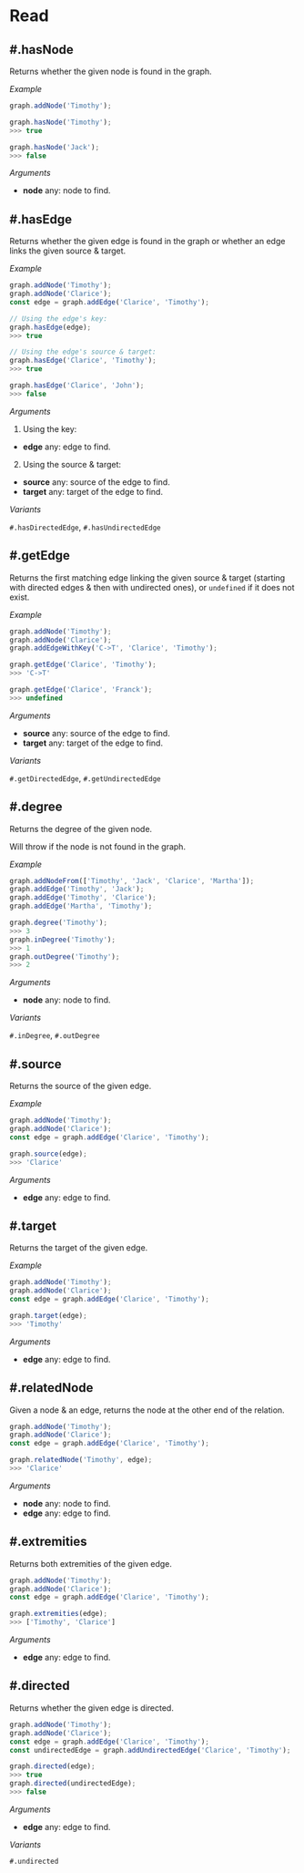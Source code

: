 # Read

## #.hasNode

Returns whether the given node is found in the graph.

*Example*

```js
graph.addNode('Timothy');

graph.hasNode('Timothy');
>>> true

graph.hasNode('Jack');
>>> false
```

*Arguments*

* **node** <span class="code">any</span>: node to find.

## #.hasEdge

Returns whether the given edge is found in the graph or whether an edge links the given source & target.

*Example*

```js
graph.addNode('Timothy');
graph.addNode('Clarice');
const edge = graph.addEdge('Clarice', 'Timothy');

// Using the edge's key:
graph.hasEdge(edge);
>>> true

// Using the edge's source & target:
graph.hasEdge('Clarice', 'Timothy');
>>> true

graph.hasEdge('Clarice', 'John');
>>> false
```

*Arguments*

1. Using the key:
  * **edge** <span class="type">any</span>: edge to find.
2. Using the source & target:
  * **source** <span class="type">any</span>: source of the edge to find.
  * **target** <span class="type">any</span>: target of the edge to find.

*Variants*

`#.hasDirectedEdge`, `#.hasUndirectedEdge`

## #.getEdge

Returns the first matching edge linking the given source & target (starting with directed edges & then with undirected ones), or `undefined` if it does not exist.

*Example*

```js
graph.addNode('Timothy');
graph.addNode('Clarice');
graph.addEdgeWithKey('C->T', 'Clarice', 'Timothy');

graph.getEdge('Clarice', 'Timothy');
>>> 'C->T'

graph.getEdge('Clarice', 'Franck');
>>> undefined
```

*Arguments*

* **source** <span class="type">any</span>: source of the edge to find.
* **target** <span class="type">any</span>: target of the edge to find.

*Variants*

`#.getDirectedEdge`, `#.getUndirectedEdge`

## #.degree

Returns the degree of the given node.

Will throw if the node is not found in the graph.

*Example*

```js
graph.addNodeFrom(['Timothy', 'Jack', 'Clarice', 'Martha']);
graph.addEdge('Timothy', 'Jack');
graph.addEdge('Timothy', 'Clarice');
graph.addEdge('Martha', 'Timothy');

graph.degree('Timothy');
>>> 3
graph.inDegree('Timothy');
>>> 1
graph.outDegree('Timothy');
>>> 2
```

*Arguments*

* **node** <span class="code">any</span>: node to find.

*Variants*

`#.inDegree`, `#.outDegree`

## #.source

Returns the source of the given edge.

*Example*

```js
graph.addNode('Timothy');
graph.addNode('Clarice');
const edge = graph.addEdge('Clarice', 'Timothy');

graph.source(edge);
>>> 'Clarice'
```

*Arguments*

* **edge** <span class="code">any</span>: edge to find.

## #.target

Returns the target of the given edge.

*Example*

```js
graph.addNode('Timothy');
graph.addNode('Clarice');
const edge = graph.addEdge('Clarice', 'Timothy');

graph.target(edge);
>>> 'Timothy'
```

*Arguments*

* **edge** <span class="code">any</span>: edge to find.

## #.relatedNode

Given a node & an edge, returns the node at the other end of the relation.

```js
graph.addNode('Timothy');
graph.addNode('Clarice');
const edge = graph.addEdge('Clarice', 'Timothy');

graph.relatedNode('Timothy', edge);
>>> 'Clarice'
```

*Arguments*

* **node** <span class="code">any</span>: node to find.
* **edge** <span class="code">any</span>: edge to find.

## #.extremities

Returns both extremities of the given edge.

```js
graph.addNode('Timothy');
graph.addNode('Clarice');
const edge = graph.addEdge('Clarice', 'Timothy');

graph.extremities(edge);
>>> ['Timothy', 'Clarice']
```

*Arguments*

* **edge** <span class="code">any</span>: edge to find.

## #.directed

Returns whether the given edge is directed.

```js
graph.addNode('Timothy');
graph.addNode('Clarice');
const edge = graph.addEdge('Clarice', 'Timothy');
const undirectedEdge = graph.addUndirectedEdge('Clarice', 'Timothy');

graph.directed(edge);
>>> true
graph.directed(undirectedEdge);
>>> false
```

*Arguments*

* **edge** <span class="code">any</span>: edge to find.

*Variants*

`#.undirected`
